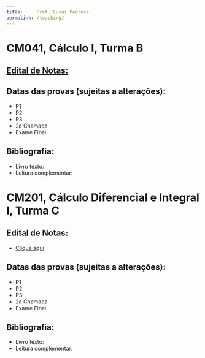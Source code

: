 ```yaml
---
title:     Prof. Lucas Pedroso
permalink: /teaching/
---
```


# CM041, Cálculo I, Turma B

## [Edital de Notas:](http://pedrosolucas.github.io)

## Datas das provas (sujeitas a alterações):
- P1
- P2
- P3
- 2a Chamada
- Exame Final

## Bibliografia:
- Livro texto:
- Leitura complementar:

# CM201, Cálculo Diferencial e Integral I, Turma C

## Edital de Notas:
- [Clique aqui](http://pedrosolucas.github.io)

## Datas das provas (sujeitas a alterações):
- P1
- P2
- P3
- 2a Chamada
- Exame Final

## Bibliografia:
- Livro texto:
- Leitura complementar:
